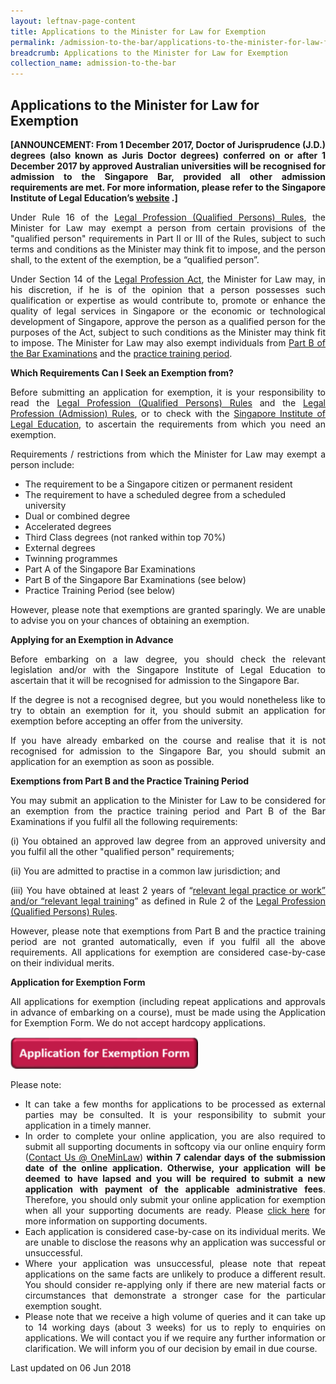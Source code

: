 ```yaml
---
layout: leftnav-page-content
title: Applications to the Minister for Law for Exemption
permalink: /admission-to-the-bar/applications-to-the-minister-for-law-for-exemption/
breadcrumb: Applications to the Minister for Law for Exemption
collection_name: admission-to-the-bar
---
```


Applications to the Minister for Law for Exemption
---

<p style="text-align: justify"><b>[ANNOUNCEMENT: From 1 December 2017, Doctor of Jurisprudence (J.D.) degrees (also known as Juris Doctor degrees) conferred on or after 1 December 2017 by approved Australian universities will be recognised for admission to the Singapore Bar, provided all other admission requirements are met. For more information, please refer to the Singapore Institute of Legal Education’s <a href="http://www.sile.edu.sg/australia-and-new-zealand-approved-universities" target="_blank">website</a> .]</b></p>

<p style="text-align: justify">Under Rule 16 of the <a href="/admission-to-the-bar/admission-requirements/relevant-legislation/" target="_blank">Legal Profession (Qualified Persons) Rules</a>, the Minister for Law may exempt a person from certain provisions of the "qualified person" requirements in Part II or III of the Rules, subject to such terms and conditions as the Minister may think fit to impose, and the person shall, to the extent of the exemption, be a “qualified person”.</p>

<p style="text-align: justify">Under Section 14 of the <a href="/admission-to-the-bar/admission-requirements/relevant-legislation/" target="_blank">Legal Profession Act</a>, the Minister for Law may, in his discretion, if he is of the opinion that a person possesses such qualification or expertise as would contribute to, promote or enhance the quality of legal services in Singapore or the economic or technological development of Singapore, approve the person as a qualified person for the purposes of the Act, subject to such conditions as the Minister may think fit to impose. The Minister for Law may also exempt individuals from <a href="http://www.sile.edu.sg/part-b" target="_blank">Part B of the Bar Examinations</a> and the <a href="http://www.sile.edu.sg/admission-requirements/practice-training-period" target="_blank">practice training period</a>.</p>

**Which Requirements Can I Seek an Exemption from?**

<p style="text-align: justify">Before submitting an application for exemption, it is your responsibility to read the <a href="/admission-to-the-bar/admission-requirements/relevant-legislation/" target="_blank">Legal Profession (Qualified Persons) Rules</a> and the <a href="/admission-to-the-bar/admission-requirements/relevant-legislation/" target="_blank">Legal Profession (Admission) Rules</a>, or to check with the <a href="http://www.sile.edu.sg/index.php" target="_blank">Singapore Institute of Legal Education</a>, to ascertain the requirements from which you need an exemption.</p>

<p style="text-align: justify">Requirements / restrictions from which the Minister for Law may exempt a person include:</p>

* The requirement to be a Singapore citizen or permanent resident
* The requirement to have a scheduled degree from a scheduled university
* Dual or combined degree
* Accelerated degrees
* Third Class degrees (not ranked within top 70%)
* External degrees
* Twinning programmes
* Part A of the Singapore Bar Examinations
* Part B of the Singapore Bar Examinations (see below)
* Practice Training Period (see below)

<p style="text-align: justify">However, please note that exemptions are granted sparingly. We are unable to advise you on your chances of obtaining an exemption.</p>

<b>Applying for an Exemption in Advance</b>

<p style="text-align: justify">Before embarking on a law degree, you should check the relevant legislation and/or with the Singapore Institute of Legal Education to ascertain that it will be recognised for admission to the Singapore Bar.</p>

<p style="text-align: justify">If the degree is not a recognised degree, but you would nonetheless like to try to obtain an exemption for it, you should submit an application for exemption before accepting an offer from the university.</p>

<p style="text-align: justify">If you have already embarked on the course and realise that it is not recognised for admission to the Singapore Bar, you should submit an application for an exemption as soon as possible.</p>

<b>Exemptions from Part B and the Practice Training Period</b>

<p style="text-align: justify">You may submit an application to the Minister for Law to be considered for an exemption from the practice training period and Part B of the Bar Examinations if you fulfil all the following requirements:</p>


<p style="text-align: justify">(i) You obtained an approved law degree from an approved university and you fulfil all the other "qualified person" requirements;

(ii) You are admitted to practise in a common law jurisdiction; and

<p style="text-align: justify">(iii) You have obtained at least 2 years of “<a href="http://www.sile.edu.sg/relevant-legal-training-or-relevant-legal-practice-or-work" target="_blank">relevant legal practice or work” and/or “relevant legal training</a>” as defined in Rule 2 of the <a href="/admission-to-the-bar/admission-requirements/relevant-legislation/" target="_blank">Legal Profession (Qualified Persons) Rules</a>.</p>

<p style="text-align: justify">However, please note that exemptions from Part B and the practice training period are not granted automatically, even if you fulfil all the above requirements. All applications for exemption are considered case-by-case on their individual merits.</p>

<p><b>Application for Exemption Form</b></p>

<p style="text-align: justify">All applications for exemption (including repeat applications and approvals in advance of embarking on a course), must be made using the Application for Exemption Form. We do not accept hardcopy applications.</p>

<div class="image">
  <a href="https://www.mlaw.gov.sg/eservices/li/ems/application/exemption.aspx">
    <img src="/images/1520231210724.png" style="width: 300px">
  </a>
</div>

<p>Please note:</p>

<ul>
  <li style="text-align: justify">
    It can take a few months for applications to be processed as external parties may be consulted. It is your responsibility to submit your application in a timely manner.
  </li>
  <li style="text-align: justify">
    In order to complete your online application, you are also required to submit all supporting documents in softcopy via our online enquiry form (<a href="https://www.mlaw.gov.sg/eservices/enquiry/">Contact Us @ OneMinLaw</a>) <b>within 7 calendar days of the submission date of the online application. Otherwise, your application will be deemed to have lapsed and you will be required to submit a new application with payment of the applicable administrative fees</b>. Therefore, you should only submit your online application for exemption when all your supporting documents are ready. Please <a href="/admission-to-the-bar/applications-to-the-minister-for-law-for-exemption-supporting-documents/" target="_blank">click here</a> for more information on supporting documents.
  </li>
  <li style="text-align: justify">
    Each application is considered case-by-case on its individual merits. We are unable to disclose the reasons why an application was successful or unsuccessful.
  </li>
  <li style="text-align: justify">
    Where your application was unsuccessful, please note that repeat applications on the same facts are unlikely to produce a different result. You should consider re-applying only if there are new material facts or circumstances that demonstrate a stronger case for the particular exemption sought.
  </li>
  <li style="text-align: justify">
    Please note that we receive a high volume of queries and it can take up to 14 working days (about 3 weeks) for us to reply to enquiries on applications. We will contact you if we require any further information or clarification. We will inform you of our decision by email in due course.
  </li>
</ul>

<p class="right-side-updated">Last updated on 06 Jun 2018</p> 
